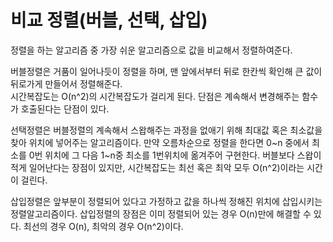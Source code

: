 # 비교 정렬(버블, 선택, 삽입)
정렬을 하는 알고리즘 중 가장 쉬운 알고리즘으로 값을 비교해서 정렬하여준다.  

버블정렬은 거품이 일어나듯이 정렬을 하며, 맨 앞에서부터 뒤로 한칸씩 확인해 큰 값이 뒤로가게 만들어서 정렬해준다.  
시간복잡도는 O(n^2)의 시간복잡도가 걸리게 된다. 단점은 계속해서 변경해주는 함수가 호출된다는 단점이 있다.  

선택정렬은 버블정렬의 계속해서 스왑해주는 과정을 없애기 위해 최대값 혹은 최소값을 찾아 위치에 넣어주는 알고리즘이다.
만약 오름차순으로 정렬을 한다면 0~n 중에서 최소를 0번 위치에 그 다음 1~n중 최소를 1번위치에 옮겨주어 구현한다. 버블보다 스왑이 적게 일어난다는 장점이 있지만, 시간복잡도는 최선 혹은 최악 모두 O(n^2)이라는 시간이 걸린다.  

삽입정렬은 앞부분이 정렬되어 있다고 가정하고 값을 하나씩 정해진 위치에 삽입시키는 정렬알고리즘이다. 삽입정렬의 장점은 이미 정렬되어 있는 경우 O(n)만에 해결할 수 있다. 최선의 경우 O(n), 최악의 경우 O(n^2)이다.